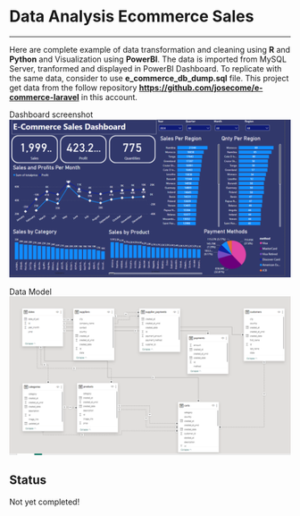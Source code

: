 # Data Analysis Ecommerce Sales
------------------------------------------------------------------------------------------------------
Here are complete example of data transformation and cleaning using **R** and **Python** and 
Visualization using **PowerBI**.
The data is imported from MySQL Server, tranformed and displayed in PowerBI Dashboard.
To replicate with the same data, consider to use **e_commerce_db_dump.sql** file.
This project get data from the follow repository **https://github.com/josecome/e-commerce-laravel** in this account.

Dashboard screenshot
<img src="Dashboard_Main_Page.png">

Data Model
<img src="Data_Model_After_Transformation_in_R.png">

## Status
Not yet completed!



